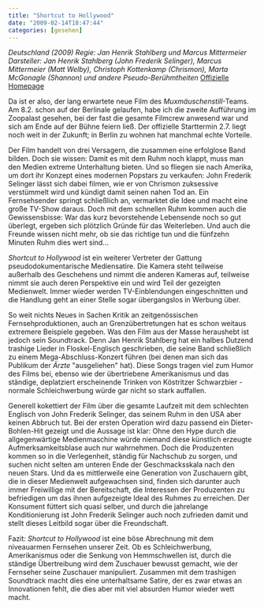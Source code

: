 ```yaml
---
title: "Shortcut to Hollywood"
date: "2009-02-14T18:47:44"
categories: [gesehen]
---
```


*Deutschland (2009)
Regie: Jan Henrik Stahlberg und Marcus Mittermeier
Darsteller: Jan Henrik Stahlberg (John Frederik Selinger), Marcus Mittermeier (Matt Welby), Christoph Kottenkamp (Chrismon), 	Marta McGonagle (Shannon) und andere Pseudo-Berühmtheiten*
[Offizielle Homepage](http://www.short-cut-to-hollywood.de/)

Da ist er also, der lang erwartete neue Film des *Muxmäuschenstill*-Teams. Am 8.2. schon auf der Berlinale gelaufen, habe ich die zweite Aufführung im Zoopalast gesehen, bei der fast die gesamte Filmcrew anwesend war und sich am Ende auf der Bühne feiern ließ. Der offizielle Starttermin 2.7. liegt noch weit in der Zukunft; in Berlin zu wohnen hat manchmal echte Vorteile.

Der Film handelt von drei Versagern, die zusammen eine erfolglose Band bilden. Doch sie wissen: Damit es mit dem Ruhm noch klappt, muss man den Medien extreme Unterhaltung bieten. Und so fliegen sie nach Amerika, um dort ihr Konzept eines modernen Popstars zu verkaufen: John Frederik Selinger lässt sich dabei filmen, wie er von Chrismon zuksessive verstümmelt wird und kündigt damit seinen nahen Tod an. Ein Fernsehsender springt schließlich an, vermarktet die Idee und macht eine große TV-Show daraus. Doch mit dem schnellen Ruhm kommen auch die Gewissensbisse: War das kurz bevorstehende Lebensende noch so gut überlegt, ergeben sich plötzlich Gründe für das Weiterleben. Und auch die Freunde wissen nicht mehr, ob sie das richtige tun und die fünfzehn Minuten Ruhm dies wert sind...

*Shortcut to Hollywood* ist ein weiterer Vertreter der Gattung pseudodokumentarische Mediensatire. Die Kamera steht teilweise außerhalb des Geschehens und nimmt die anderen Kameras auf, teilweise nimmt sie auch deren Perspektive ein und wird Teil der gezeigten Medienwelt. Immer wieder werden TV-Einblendungen eingeschnitten und die Handlung geht an einer Stelle sogar übergangslos in Werbung über.

So weit nichts Neues in Sachen Kritik an zeitgenössischen Fernsehproduktionen, auch an Grenzübertretungen hat es schon weitaus extremere Beispiele gegeben. Was den Film aus der Masse heraushebt ist jedoch sein Soundtrack. Denn Jan Henrik Stahlberg hat ein halbes Dutzend trashige Lieder in Floskel-Englisch geschrieben, die seine Band schließlich zu einem Mega-Abschluss-Konzert führen (bei denen man sich das Publikum der *Ärzte* "ausgeliehen" hat). Diese Songs tragen viel zum Humor des Films bei, ebenso wie der übertriebene Amerikanismus und das ständige, deplatziert erscheinende Trinken von Köstritzer Schwarzbier - normale Schleichwerbung würde gar nicht so stark auffallen.

Generell kokettiert der Film über die gesamte Laufzeit mit dem schlechten Englisch von John Frederik Selinger, das seinem Ruhm in den USA aber keinen Abbruch tut. Bei der ersten Operation wird dazu passend ein Dieter-Bohlen-Hit gezeigt und die Aussage ist klar: Ohne den Hype durch die allgegenwärtige Medienmaschine würde niemand diese künstlich erzeugte Aufmerksamkeitsblase auch nur wahrnehmen. Doch die Produzenten kommen so in die Verlegenheit, ständig für Nachschub zu sorgen, und suchen nicht selten am unteren Ende der Geschmacksskala nach den neuen Stars. Und da es mittlerweile eine Generation von Zuschauern gibt, die in dieser Medienwelt aufgewachsen sind, finden sich darunter auch immer Freiwillige mit der Bereitschaft, die Interessen der Produzenten zu befriedigen um das ihnen aufgezeigte Ideal des Ruhmes zu erreichen. Der Konsument füttert sich quasi selber, und durch die jahrelange Konditionierung ist John Frederik Selinger auch noch zufrieden damit und stellt dieses Leitbild sogar über die Freundschaft.

Fazit: *Shortcut to Hollywood* ist eine böse Abrechnung mit dem niveauarmen Fernsehen unserer Zeit. Ob es Schleichwerbung, Amerikanismus oder die Senkung von Hemmschwellen ist, durch die ständige Übertreibung wird dem Zuschauer bewusst gemacht, wie der Fernseher seine Zuschauer manipuliert. Zusammen mit dem trashigen Soundtrack macht dies eine unterhaltsame Satire, der es zwar etwas an Innovationen fehlt, die dies aber mit viel absurden Humor wieder wett macht.
